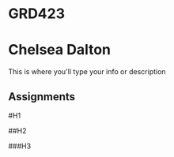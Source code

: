 # GRD423
<h1>Chelsea Dalton</h1>
<p>This is where you'll type your info or description</p>

<h2>Assignments</h2>

#H1

##H2

###H3
